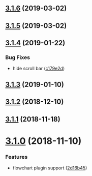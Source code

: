 ## [3.1.6](https://github.com/Bloss/vuepress-theme-yubisaki/compare/v3.1.5...v3.1.6) (2019-03-02)



## [3.1.5](https://github.com/Bloss/vuepress-theme-yubisaki/compare/v3.1.4...v3.1.5) (2019-03-02)



## [3.1.4](https://github.com/Bloss/vuepress-theme-yubisaki/compare/v3.1.3...v3.1.4) (2019-01-22)


### Bug Fixes

* hide scroll bar ([c179e2d](https://github.com/Bloss/vuepress-theme-yubisaki/commit/c179e2d))



## [3.1.3](https://github.com/Bloss/vuepress-theme-yubisaki/compare/v3.1.2...v3.1.3) (2019-01-10)



## [3.1.2](https://github.com/Bloss/vuepress-theme-yubisaki/compare/v3.1.1...v3.1.2) (2018-12-10)



## [3.1.1](https://github.com/Bloss/vuepress-theme-yubisaki/compare/v3.1.0...v3.1.1) (2018-11-18)



# [3.1.0](https://github.com/Bloss/vuepress-theme-yubisaki/compare/v3.0.3-alpha.8.0...v3.1.0) (2018-11-10)


### Features

* flowchart plugin support ([2d16b45](https://github.com/Bloss/vuepress-theme-yubisaki/commit/2d16b45))



